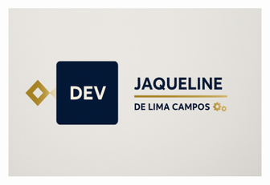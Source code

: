 <img src="https://github.com/Jaqueline-Lima-Campos/Jaqueline-Lima-Campos/blob/main/ChatGPT%20Image%2012%20de%20abr.%20de%202025%2C%2012_23_12.png"/>
